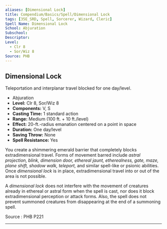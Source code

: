 ```yaml
---
aliases: [Dimensional Lock]
title: Compendium/Basics/Spell/Dimensional Lock
tags: [35E_SRD, Spell, Sorcerer, Wizard, Cleric]
Spell Name: Dimensional Lock
School: Abjuration
Subschool: 
Descriptor: 
Level:
  - Clr 8
  - Sor/Wiz 8
Source: PHB
---
```



## Dimensional Lock

Teleportation and interplanar travel blocked for one day/level.

*   Abjuration
*   **Level:** Clr 8, Sor/Wiz 8
*   **Components:** V, S
*   **Casting Time:** 1 standard action
*   **Range:** Medium (100 ft. + 10 ft./level)
*   **Effect:** 20-ft.-radius emanation centered on a point in space
*   **Duration:** One day/level
*   **Saving Throw:** None
*   **Spell Resistance:** Yes

<p>You create a shimmering emerald barrier that completely blocks extradimensional travel. Forms of movement barred include <i>astral projection, blink, dimension door, ethereal jaunt, etherealness, gate, maze, plane shift, shadow walk, teleport,</i> and similar spell-like or psionic abilities. Once <i>dimensional lock</i> is in place, extradimensional travel into or out of the area is not possible.</p><p>A <i>dimensional lock</i> does not interfere with the movement of creatures already in ethereal or astral form when the spell is cast, nor does it block extradimensional perception or attack forms. Also, the spell does not prevent summoned creatures from disappearing at the end of a summoning spell.</p>

Source : PHB P221

---
